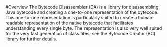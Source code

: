 #Overview
The Bytecode Disassembler (DA) is a library for disassembling Java bytecode and creating a one-to-one representation of the bytecode. 
This one-to-one representation is particularly suited to create a human-readable representation of the native bytecode that
facilitates understanding every single byte. 
The representation is also very well suited for the very fast generation of class files; see the Bytecode Creator (BC) library for further details.

